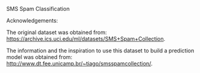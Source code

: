 SMS Spam Classification



Acknowledgements:

The original dataset was obtained from:
https://archive.ics.uci.edu/ml/datasets/SMS+Spam+Collection.

The information and the inspiration to use this dataset to build a prediction model was obtained from:
http://www.dt.fee.unicamp.br/~tiago/smsspamcollection/.
